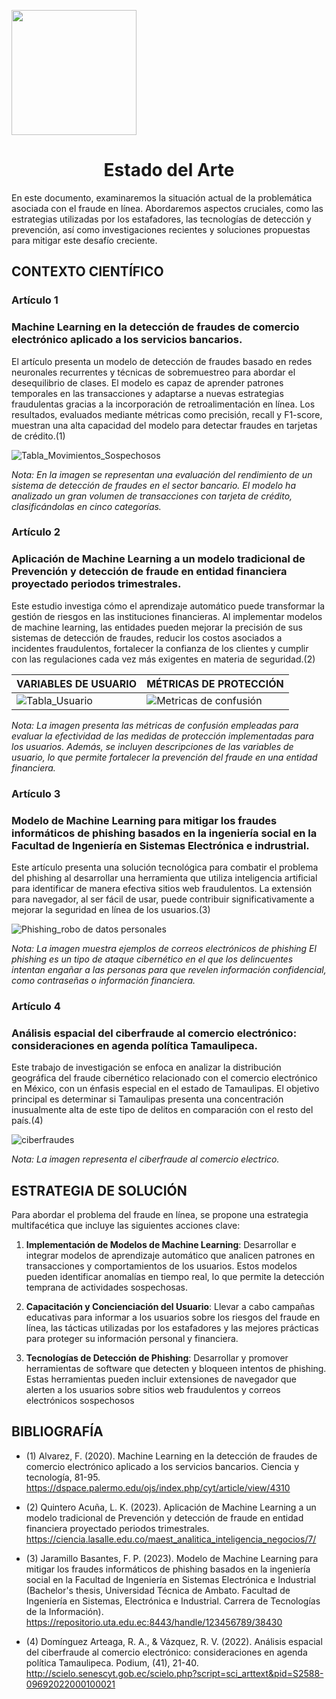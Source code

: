 <p align="left">
  <img src="https://semanadelcannabis.cayetano.edu.pe/assets/img/logo-upch.png" width="200">
  <h1 align="center">Estado del Arte</h1>
</p>

En este documento, examinaremos la situación actual de la problemática asociada con el fraude en línea. Abordaremos aspectos cruciales, como las estrategias utilizadas por los estafadores, las tecnologías de detección y prevención, así como investigaciones recientes y soluciones propuestas para mitigar este desafío creciente.

## CONTEXTO CIENTÍFICO

### Artículo 1
### Machine Learning en la detección de fraudes de comercio electrónico aplicado a los servicios bancarios.

El artículo presenta un modelo de detección de fraudes basado en redes neuronales recurrentes y técnicas de sobremuestreo para abordar el desequilibrio de clases. El modelo es capaz de aprender patrones temporales en las transacciones y adaptarse a nuevas estrategias fraudulentas gracias a la incorporación de retroalimentación en línea. Los resultados, evaluados mediante métricas como precisión, recall y F1-score, muestran una alta capacidad del modelo para detectar fraudes en tarjetas de crédito.(1)

![Tabla_Movimientos_Sospechosos](https://github.com/user-attachments/assets/824001dd-43df-4f6a-9e3d-be925a08f6eb)

*Nota: En la imagen se representan una evaluación del rendimiento de un sistema de detección de fraudes en el sector bancario. El modelo ha analizado un gran volumen de transacciones con tarjeta de crédito, clasificándolas en cinco categorías.*

### Artículo 2
### Aplicación de Machine Learning a un modelo tradicional de Prevención y detección de fraude en entidad financiera proyectado periodos trimestrales.

Este estudio investiga cómo el aprendizaje automático puede transformar la gestión de riesgos en las instituciones financieras. Al implementar modelos de machine learning, las entidades pueden mejorar la precisión de sus sistemas de detección de fraudes, reducir los costos asociados a incidentes fraudulentos, fortalecer la confianza de los clientes y cumplir con las regulaciones cada vez más exigentes en materia de seguridad.(2)

| VARIABLES DE USUARIO                                         | MÉTRICAS DE PROTECCIÓN                                      |
|-------------------------------------------------------------|------------------------------------------------------------|
| ![Tabla_Usuario](https://github.com/user-attachments/assets/e6e6800d-c842-4cec-8c7e-9f67af330880) | ![Metricas de confusión](https://github.com/user-attachments/assets/3d78770a-11cd-4971-ab23-ade521b455e4) |


*Nota: La imagen presenta las métricas de confusión empleadas para evaluar la efectividad de las medidas de protección implementadas para los usuarios. Además, se incluyen descripciones de las variables de usuario, lo que permite fortalecer la prevención del fraude en una entidad financiera.*

### Artículo 3
### Modelo de Machine Learning para mitigar los fraudes informáticos de phishing basados en la ingeniería social en la Facultad de Ingeniería en Sistemas Electrónica e indrustrial.

Este artículo presenta una solución tecnológica para combatir el problema del phishing al desarrollar una herramienta que utiliza inteligencia artificial para identificar de manera efectiva sitios web fraudulentos. La extensión para navegador, al ser fácil de usar, puede contribuir significativamente a mejorar la seguridad en línea de los usuarios.(3)

![Phishing_robo de datos personales](https://github.com/user-attachments/assets/a9f2a520-5099-4db9-8bed-b9e4e849cecf)

*Nota: La imagen muestra ejemplos de correos electrónicos de phishing El phishing es un tipo de ataque cibernético en el que los delincuentes intentan engañar a las personas para que revelen información confidencial, como contraseñas o información financiera.*

### Artículo 4
### Análisis espacial del ciberfraude al comercio electrónico: consideraciones en agenda política Tamaulipeca.

Este trabajo de investigación se enfoca en analizar la distribución geográfica del fraude cibernético relacionado con el comercio electrónico en México, con un énfasis especial en el estado de Tamaulipas. El objetivo principal es determinar si Tamaulipas presenta una concentración inusualmente alta de este tipo de delitos en comparación con el resto del país.(4)

![ciberfraudes](https://github.com/user-attachments/assets/0713866f-f012-4f79-a218-e130a028c9d5)

*Nota: La imagen representa el ciberfraude al comercio electrico.*

## ESTRATEGIA DE SOLUCIÓN

Para abordar el problema del fraude en línea, se propone una estrategia multifacética que incluye las siguientes acciones clave:

1. **Implementación de Modelos de Machine Learning**: 
   Desarrollar e integrar modelos de aprendizaje automático que analicen patrones en transacciones y comportamientos de los usuarios. Estos modelos pueden identificar anomalías en tiempo real, lo que permite la detección temprana de actividades sospechosas.

2. **Capacitación y Concienciación del Usuario**: 
   Llevar a cabo campañas educativas para informar a los usuarios sobre los riesgos del fraude en línea, las tácticas utilizadas por los estafadores y las mejores prácticas para proteger su información personal y financiera.

3. **Tecnologías de Detección de Phishing**: 
   Desarrollar y promover herramientas de software que detecten y bloqueen intentos de phishing. Estas herramientas pueden incluir extensiones de navegador que alerten a los usuarios sobre sitios web fraudulentos y correos electrónicos sospechosos

## BIBLIOGRAFÍA

* (1) Alvarez, F. (2020). Machine Learning en la detección de fraudes de comercio electrónico aplicado a los servicios bancarios. Ciencia y tecnología, 81-95. https://dspace.palermo.edu/ojs/index.php/cyt/article/view/4310

* (2) Quintero Acuña, L. K. (2023). Aplicación de Machine Learning a un modelo tradicional de Prevención y detección de fraude en entidad financiera proyectado periodos trimestrales. https://ciencia.lasalle.edu.co/maest_analitica_inteligencia_negocios/7/

* (3) Jaramillo Basantes, F. P. (2023). Modelo de Machine Learning para mitigar los fraudes informáticos de phishing basados en la ingeniería social en la Facultad de Ingeniería en Sistemas Electrónica e Industrial (Bachelor's thesis, Universidad Técnica de Ambato. Facultad de Ingeniería en Sistemas, Electrónica e Industrial. Carrera de Tecnologías de la Información).
https://repositorio.uta.edu.ec:8443/handle/123456789/38430

* (4) Domínguez Arteaga, R. A., & Vázquez, R. V. (2022). Análisis espacial del ciberfraude al comercio electrónico: consideraciones en agenda política Tamaulipeca. Podium, (41), 21-40. http://scielo.senescyt.gob.ec/scielo.php?script=sci_arttext&pid=S2588-09692022000100021
